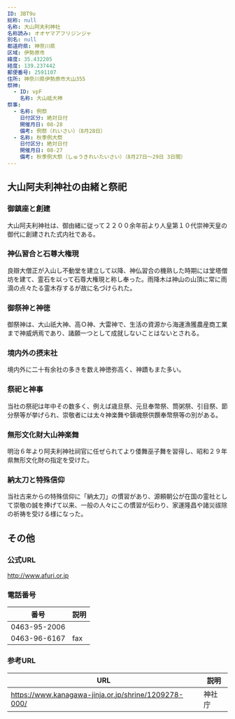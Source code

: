 ```yaml
---
ID: 3BT9u
総称: null
名称: 大山阿夫利神社
名称読み: オオヤマアフリジンジャ
別名: null
都道府県: 神奈川県
区域: 伊勢原市
緯度: 35.432205
経度: 139.237442
郵便番号: 2591107
住所: 神奈川県伊勢原市大山355
祭神:
  - ID: vpF
    名称: 大山祗大神
祭事:
  - 名称: 例祭
    日付区分: 絶対日付
    開催月日: 08-28
    備考: 例祭（れいさい）（8月28日）
  - 名称: 秋季例大祭
    日付区分: 絶対日付
    開催月日: 08-27
    備考: 秋季例大祭（しゅうきれいたいさい）（8月27日～29日 3日間）
---
```


## 大山阿夫利神社の由緒と祭祀

### 御鎮座と創建

大山阿夫利神社は、御由緒に従って２２００余年前より人皇第１０代崇神天皇の御代に創建された式内社である。

### 神仏習合と石尊大権現

良辯大僧正が入山し不動堂を建立して以降、神仏習合の機熟した時期には堂塔僧坊を建て、霊石を以って石尊大権現と称し奉った。雨降木は神山の山頂に常に雨滴の点々たる霊木存するが故に名づけられた。

### 御祭神と神徳

御祭神は、大山祇大神、高Ｏ神、大雷神で、生活の資源から海運漁獲農産商工業まで神威炳焉であり、諸願一つとして成就しないことはないとされる。

### 境内外の摂末社

境内外に二十有余社の多きを数え神徳弥高く、神蹟もまた多い。

### 祭祀と神事

当社の祭祀は年中その数多く、例えば歳旦祭、元旦奉幣祭、筒粥祭、引目祭、節分祭等が挙げられ、崇敬者には太々神楽舞や鎮魂祭供饌奉幣祭等の別がある。

### 無形文化財大山神楽舞

明治６年より阿夫利神社祠官に任ぜられてより倭舞巫子舞を習得し、昭和２９年県無形文化財の指定を受けた。

### 納太刀と特殊信仰

当社古来からの特殊信仰に「納太刀」の慣習があり、源頼朝公が在国の霊社として崇敬の誠を捧げて以来、一般の人々にこの慣習が伝わり、家運隆昌や諸災祓除の祈祷を受ける様になった。

## その他

### 公式URL

http://www.afuri.or.jp

### 電話番号

| 番号         | 説明 |
| ------------ | ---- |
| 0463-95-2006 |      |
| 0463-96-6167 | fax  |

### 参考URL

| URL                                                  | 説明   |
| ---------------------------------------------------- | ------ |
| https://www.kanagawa-jinja.or.jp/shrine/1209278-000/ | 神社庁 |
